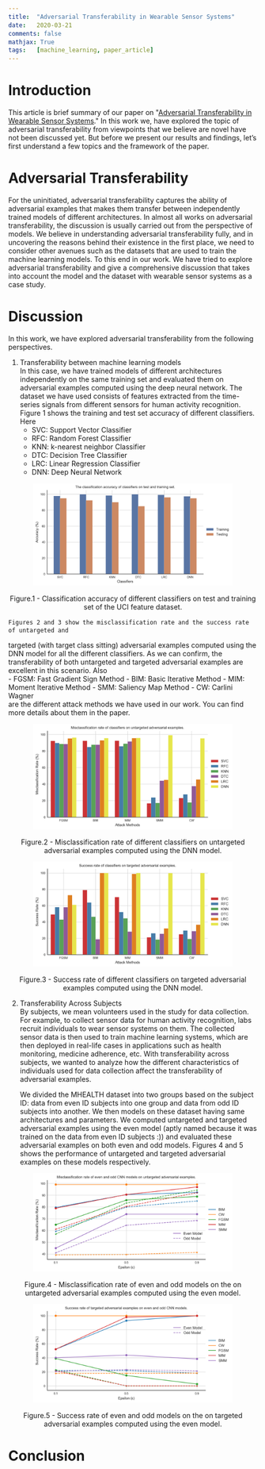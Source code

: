 ```yaml
---
title: 	"Adversarial Transferability in Wearable Sensor Systems"
date: 	2020-03-21
comments: false
mathjax: True
tags: 	[machine_learning, paper_article]
---
```


# Introduction
This article is brief summary of our paper on "[Adversarial Transferability in 
Wearable Sensor Systems](https://arxiv.org/pdf/2003.07982.pdf)." In this work we, 
have explored the topic of adversarial transferability from viewpoints that 
we believe are novel have not been discussed yet. But before we present our results 
and findings, let’s first understand a few topics and the framework of the paper.

# Adversarial Transferability
For the uninitiated, adversarial transferability captures the ability of adversarial 
examples that makes them transfer between independently trained models of different 
architectures. In almost all works on adversarial transferability, 
the discussion is usually carried out from the perspective of models. We believe 
in understanding adversarial transferability fully, and in uncovering the reasons 
behind their existence in the first place, we need to consider other avenues such 
as the datasets that are used to train the machine learning models. To this end 
in our work. We have tried to explore adversarial transferability and give a 
comprehensive discussion that takes into account the model and the dataset with 
wearable sensor systems as a case study.


# Discussion
In this work, we have explored adversarial transferability from the following perspectives. 
1. Transferability between machine learning models  
	In this case, we have trained models of different architectures independently on the 
same training set and evaluated them on adversarial examples computed using the 
deep neural network. The dataset we have used consists of features extracted from 
the time-series signals from different sensors for human activity recognition.
Figure 1 shows the training and test set accuracy of different classifiers. Here  
	- SVC: Support Vector Classifier
	- RFC: Random Forest Classifier
	- KNN: k-nearest neighbor Classifier
	- DTC: Decision Tree Classifier
	- LRC: Linear Regression Classifier
	- DNN: Deep Neural Network

<p align="center">
  <img src="../assets/images/transferability/clfs_acc.png" alt="Clfs Acc" style="width:80%"/>
  <figcaption align="center">Figure.1 - Classification accuracy of different classifiers on test and training set of the UCI feature dataset.</figcaption>
</p>

	Figures 2 and 3 show the misclassification rate and the success rate of untargeted and 
targeted (with target class sitting) adversarial examples computed using the DNN model 
for all the different classifiers. As we can confirm, the transferability of both 
untargeted and targeted adversarial examples are excellent in this scenario. Also   
	- FGSM: Fast Gradient Sign Method
	- BIM: Basic Iterative Method
	- MIM: Moment Iterative Method
	- SMM: Saliency Map Method
	- CW: Carlini Wagner  
	are the different attack methods we have used in our work. You can find more details about them in the paper.
	

<p align="center">
  <img src="../assets/images/transferability/ms_rate_untar_model_trans.png" alt="Model Untargeted Results" style="width:80%"/>
  <figcaption align="center">Figure.2 - Misclassification rate of different classifiers on untargeted adversarial examples computed using the DNN model.</figcaption>
</p>

<p align="center">
  <img src="../assets/images/transferability/acc_tar_model_trans.png" alt="Model Targeted Results" style="width:80%"/>
  <figcaption align="center">Figure.3 - Success rate of different classifiers on targeted adversarial examples computed using the DNN model.</figcaption>
</p>


2. Transferability Across Subjects  
	By subjects, we mean volunteers used in the study for data collection. 
For example, to collect sensor data for human activity recognition, 
labs recruit individuals to wear sensor systems on them. The collected sensor data 
is then used to train machine learning systems, which are then deployed in real-life 
cases in applications such as health monitoring, medicine adherence, etc. With 
transferability across subjects, we wanted to analyze how the different characteristics of individuals
used for data collection affect the transferability of adversarial examples.    

	We divided the MHEALTH dataset into two groups based on the subject ID: data from 
even ID subjects into one group and data from odd ID subjects into another. We then 
models on these dataset having same architectures and parameters. We computed untargeted 
and targeted adversarial examples using the even model (aptly named because it was trained on 
the data from even ID subjects :)) and evaluated these adversarial examples on both 
even and odd models. Figures 4 and 5 shows the performance of untargeted and targeted
adversarial examples on these models respectively.

<p align="center">
  <img src="../assets/images/transferability/mh_untar_ms_rate_cross_sub.png" alt="Model Untargeted Results" style="width:80%"/>
  <figcaption align="center">Figure.4 - Misclassification rate of even and odd models on the on untargeted adversarial examples computed using the even model.</figcaption>
</p>

<p align="center">
  <img src="../assets/images/transferability/mh_tar_acc_cross_sub.png" alt="Model Targeted Results" style="width:80%"/>
  <figcaption align="center">Figure.5 - Success rate of even and odd models on the on targeted adversarial examples computed using the even model.</figcaption>
</p>


# Conclusion